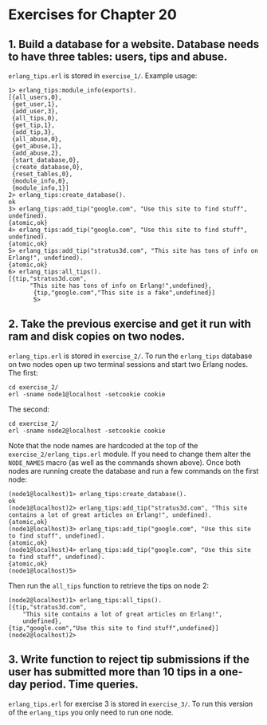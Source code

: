 # Exercises for Chapter 20

## 1. Build a database for a website. Database needs to have three tables: users, tips and abuse.
`erlang_tips.erl` is stored in `exercise_1/`. Example usage:

    1> erlang_tips:module_info(exports).
    [{all_users,0},
     {get_user,1},
     {add_user,3},
     {all_tips,0},
     {get_tip,1},
     {add_tip,3},
     {all_abuse,0},
     {get_abuse,1},
     {add_abuse,2},
     {start_database,0},
     {create_database,0},
     {reset_tables,0},
     {module_info,0},
     {module_info,1}]
    2> erlang_tips:create_database().
    ok
    3> erlang_tips:add_tip("google.com", "Use this site to find stuff", undefined).
    {atomic,ok}
    4> erlang_tips:add_tip("google.com", "Use this site to find stuff", undefined).
    {atomic,ok}
    5> erlang_tips:add_tip("stratus3d.com", "This site has tons of info on Erlang!", undefined).
    {atomic,ok}
    6> erlang_tips:all_tips().
    [{tip,"stratus3d.com",
          "This site has tons of info on Erlang!",undefined},
           {tip,"google.com","This site is a fake",undefined}]
           5>

## 2. Take the previous exercise and get it run with ram and disk copies on two nodes.
`erlang_tips.erl` is stored in `exercise_2/`. To run the `erlang_tips` database on two nodes open up two terminal sessions and start two Erlang nodes. The first:

    cd exercise_2/
    erl -sname node1@localhost -setcookie cookie

The second:

    cd exercise_2/
    erl -sname node2@localhost -setcookie cookie

Note that the node names are hardcoded at the top of the `exercise_2/erlang_tips.erl` module. If you need to change them alter the `NODE_NAMES` macro (as well as the commands shown above). Once both nodes are running create the database and run a few commands on the first node:

    (node1@localhost)1> erlang_tips:create_database().
    ok
    (node1@localhost)2> erlang_tips:add_tip("stratus3d.com", "This site contains a lot of great articles on Erlang!", undefined).
    {atomic,ok}
    (node1@localhost)3> erlang_tips:add_tip("google.com", "Use this site to find stuff", undefined).
    {atomic,ok}
    (node1@localhost)4> erlang_tips:add_tip("google.com", "Use this site to find stuff", undefined).
    {atomic,ok}
    (node1@localhost)5>

Then run the `all_tips` function to retrieve the tips on node 2:

    (node2@localhost)1> erlang_tips:all_tips().
    [{tip,"stratus3d.com",
        "This site contains a lot of great articles on Erlang!",
        undefined},
    {tip,"google.com","Use this site to find stuff",undefined}]
    (node2@localhost)2>

## 3. Write function to reject tip submissions if the user has submitted more than 10 tips in a one-day period. Time queries.
`erlang_tips.erl` for exercise 3 is stored in `exercise_3/`. To run this version of the `erlang_tips` you only need to run one node.
